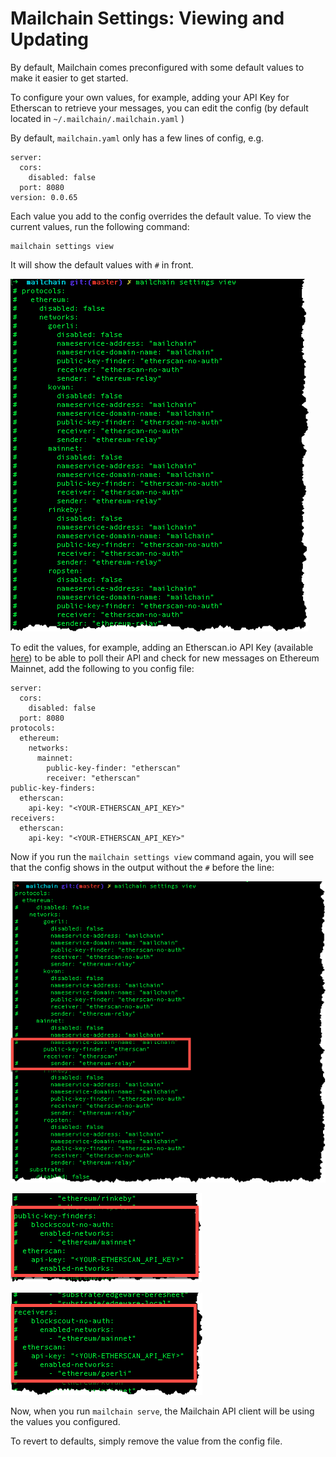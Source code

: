 # Mailchain Settings: Viewing and Updating

By default, Mailchain comes preconfigured with some default values to make it easier to get started.

To configure your own values, for example, adding your API Key for Etherscan to retrieve your messages, you can edit the config \(by default located in `~/.mailchain/.mailchain.yaml` \)

By default, `mailchain.yaml` only has a few lines of config, e.g.

```text
server:
  cors:
    disabled: false
  port: 8080
version: 0.0.65
```

Each value you add to the config overrides the default value. To view the current values, run the following command:

```text
mailchain settings view
```

It will show the default values with `#` in front. 

![Mailchain default settings](../.gitbook/assets/image%20%2814%29.png)

To edit the values, for example, adding an Etherscan.io API Key \(available [here](https://etherscan.io/myapikey)\) to be able to poll their API and check for new messages on Ethereum Mainnet, add the following to you config file:

```text
server:
  cors:
    disabled: false
  port: 8080
protocols:
  ethereum:
    networks:
      mainnet:
        public-key-finder: "etherscan"
        receiver: "etherscan"
public-key-finders:
  etherscan:
    api-key: "<YOUR-ETHERSCAN_API_KEY>"
receivers:
  etherscan:
    api-key: "<YOUR-ETHERSCAN_API_KEY>"
```

Now if you run the `mailchain settings view` command again, you will see that the config shows in the output without the `#` before the line:

![](../.gitbook/assets/image%20%2812%29.png)

![](../.gitbook/assets/image%20%2811%29.png)

![](../.gitbook/assets/image%20%2810%29.png)

Now, when you run `mailchain serve`, the Mailchain API client will be using the values you configured.

To revert to defaults, simply remove the value from the config file.

